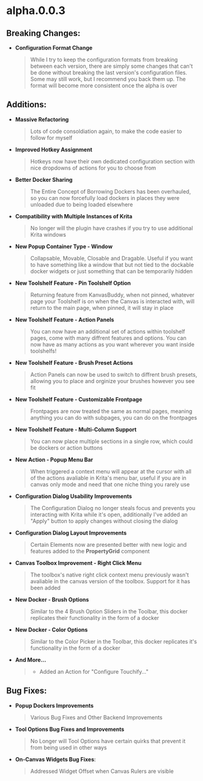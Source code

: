 # alpha.0.0.3
## Breaking Changes:
- **Configuration Format Change**
    > While I try to keep the configuration formats from breaking between each version, there are simply some changes that can't be done without breaking the last version's configuration files. Some may still work, but I recommend you back them up. The format will become more consistent once the alpha is over

## Additions:
- **Massive Refactoring** 
    > Lots of code consoldiation again, to make the code easier to follow for myself
- **Improved Hotkey Assignment**
    > Hotkeys now have their own dedicated configuration section with nice dropdowns of actions for you to choose from
- **Better Docker Sharing**
    > The Entire Concept of Borrowing Dockers has been overhauled, so you can now forcefully load dockers in places they were unloaded due to being loaded elsewhere
- **Compatibility with Multiple Instances of Krita**
    > No longer will the plugin have crashes if you try to use additional Krita windows
- **New Popup Container Type - Window**
    > Collapsable, Movable, Closable and Dragable. Useful if you want to have something like a window that but not tied to the dockable docker widgets or just something that can be temporarily hidden
- **New Toolshelf Feature - Pin Toolshelf Option**
    > Returning feature from KanvasBuddy, when not pinned, whatever page your Toolshelf is on when the Canvas is interacted with, will return to the main page, when pinned, it will stay in place
- **New Toolshelf Feature - Action Panels**
    > You can now have an additional set of actions within toolshelf pages, come with many diffrent features and options. You can now have as many actions as you want wherever you want inside toolshelfs!
- **New Toolshelf Feature - Brush Preset Actions**
    > Action Panels can now be used to switch to diffrent brush presets, allowing you to place and orginize your brushes however you see fit
- **New Toolshelf Feature - Customizable Frontpage**
    > Frontpages are now treated the same as normal pages, meaning anything you can do with subpages, you can do on the frontpages
- **New Toolshelf Feature - Multi-Column Support**
    > You can now place multiple sections in a single row, which could be dockers or action buttons
- **New Action - Popup Menu Bar**
    > When triggered a context menu will appear at the cursor with all of the actions avaliable in Krita's menu bar, useful if you are in canvas only mode and need that one niche thing you rarely use
- **Configuration Dialog Usability Improvements**
    > The Configuration Dialog no longer steals focus and prevents you interacting with Krita while it's open, additionally I've added an "Apply" button to apply changes without closing the dialog
- **Configuration Dialog Layout Improvements**
    > Certain Elements now are presented better with new logic and features added to the **PropertyGrid** component
- **Canvas Toolbox Improvement - Right Click Menu**
    > The toolbox's native right click context menu previously wasn't avaliable in the canvas version of the toolbox. Support for it has been added
- **New Docker - Brush Options**
    > Similar to the 4 Brush Option Sliders in the Toolbar, this docker replicates their functionality in the form of a docker
- **New Docker - Color Options**
    > Similar to the Color Picker in the Toolbar, this docker replicates it's functionality in the form of a docker
- **And More...**
    > - Added an Action for "Configure Touchify..."
## Bug Fixes:
- **Popup Dockers Improvements** 
    > Various Bug Fixes and Other Backend Improvements
- **Tool Options Bug Fixes and Improvements**
    > No Longer will Tool Options have certain quirks that prevent it from being used in other ways
- **On-Canvas Widgets Bug Fixes**:
    > Addressed Widget Offset when Canvas Rulers are visible 



